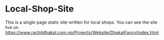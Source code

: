 # Local-Shop-Site
This is a single page static site written for local shops. You can see the site live on https://www.rachitdhakal.com.np/Projects/Website/DhakalFancy/index.html
